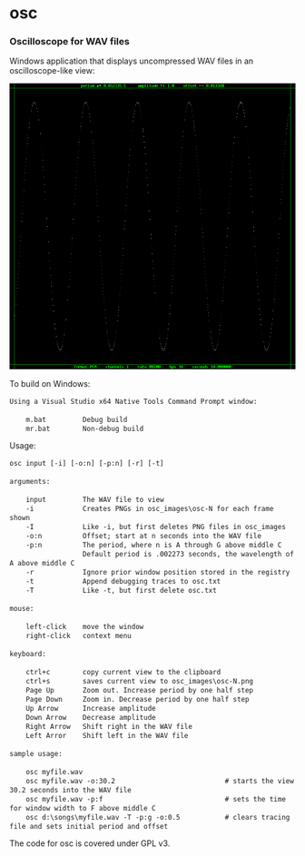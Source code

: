 # osc
### Oscilloscope for WAV files

Windows application that displays uncompressed WAV files in an oscilloscope-like view:

![OSC Screenshot](osc-0.png)

To build on Windows:

    Using a Visual Studio x64 Native Tools Command Prompt window:
    
        m.bat         Debug build
        mr.bat        Non-debug build
    
Usage:
    
    osc input [-i] [-o:n] [-p:n] [-r] [-t]
    
    arguments:
        
        input         The WAV file to view
        -i            Creates PNGs in osc_images\osc-N for each frame shown
        -I            Like -i, but first deletes PNG files in osc_images
        -o:n          Offset; start at n seconds into the WAV file
        -p:n          The period, where n is A through G above middle C
                      Default period is .002273 seconds, the wavelength of A above middle C
        -r            Ignore prior window position stored in the registry
        -t            Append debugging traces to osc.txt
        -T            Like -t, but first delete osc.txt
        
    mouse:
    
        left-click    move the window
        right-click   context menu
        
    keyboard:
    
        ctrl+c        copy current view to the clipboard
        ctrl+s        saves current view to osc_images\osc-N.png
        Page Up       Zoom out. Increase period by one half step
        Page Down     Zoom in. Decrease period by one half step
        Up Arrow      Increase amplitude
        Down Arrow    Decrease amplitude
        Right Arrow   Shift right in the WAV file
        Left Arror    Shift left in the WAV file
        
    sample usage:
    
        osc myfile.wav
        osc myfile.wav -o:30.2                           # starts the view 30.2 seconds into the WAV file
        osc myfile.wav -p:f                              # sets the time for window width to F above middle C
        osc d:\songs\myfile.wav -T -p:g -o:0.5           # clears tracing file and sets initial period and offset
            
The code for osc is covered under GPL v3.

